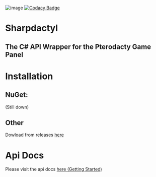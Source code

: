 ![image](https://cdn.discordapp.com/attachments/515033167850373122/610725914271285250/pterodactyl_logo_transparent.png)
[![Codacy Badge](https://api.codacy.com/project/badge/Grade/7cbdf8ccd1d54d079c3a6fdcb37e827e)](https://www.codacy.com/manual/KadeDev/Sharpdactyl?utm_source=github.com&amp;utm_medium=referral&amp;utm_content=KadeDev/Sharpdactyl&amp;utm_campaign=Badge_Grade)
# Sharpdactyl
## The C# API Wrapper for the Pterodacty Game Panel

# Installation
## NuGet:
(Still down)
## Other
Dowload from releases [here](https://github.com/KadePcGames/Sharpdactyl/releases/latest)

# Api Docs
Please visit the api docs [here (Getting Started)](https://github.com/KadePcGames/Sharpdactyl/blob/master/API%20Docs/Getting%20started.md)
